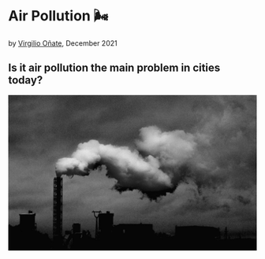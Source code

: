 # Air Pollution 🌬
by [Virgilio Oñate](https://github.com/vonate5), December 2021
## Is it air pollution the main problem in cities today?
![](images/air_pollution2.jpg)
